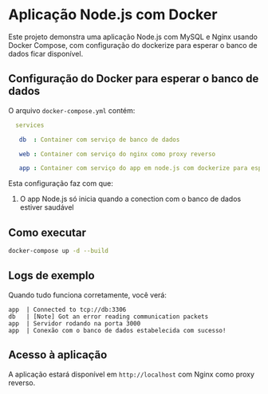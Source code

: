 # Aplicação Node.js com Docker

Este projeto demonstra uma aplicação Node.js com MySQL e Nginx usando Docker Compose, com configuração do dockerize para esperar o banco de dados ficar disponível.

## Configuração do Docker para esperar o banco de dados

O arquivo `docker-compose.yml` contém:

```yaml
  services 

   db  : Container com serviço de banco de dados

   web : Container com serviço do nginx como proxy reverso

   app : Container com serviço do app em node.js com dockerize para esperar 60s o banco de dados ficar online e pronto para uso, onde é criado a conexão com o banco de dados, é criada a tabela de users, onde tambem é inseridos 10 users de testes, e é iniciado o servidor na porta 3000 com express.

```

Esta configuração faz com que:
1. O app Node.js só inicia quando a conection com o banco de dados estiver saudável

## Como executar

```bash
docker-compose up -d --build
```

## Logs de exemplo
Quando tudo funciona corretamente, você verá:

```
app  | Connected to tcp://db:3306 
db   | [Note] Got an error reading communication packets 
app  | Servidor rodando na porta 3000 
app  | Conexão com o banco de dados estabelecida com sucesso!
```

## Acesso à aplicação
A aplicação estará disponível em `http://localhost` com Nginx como proxy reverso.